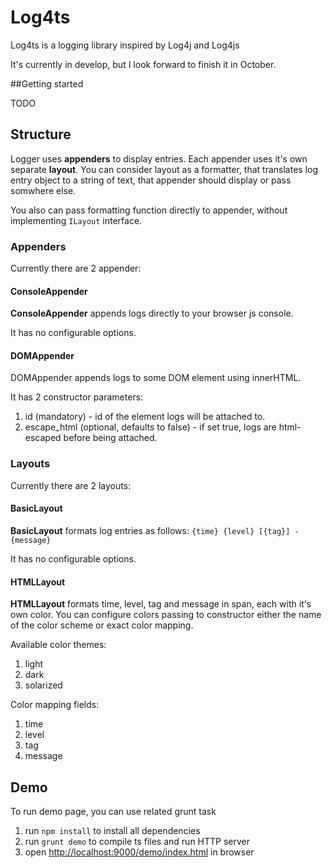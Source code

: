 # Log4ts

Log4ts is a logging library inspired by Log4j and Log4js

It's currently in develop, but I look forward to finish it in October.

##Getting started

TODO

## Structure

Logger uses **appenders** to display entries.
Each appender uses it's own separate **layout**.
You can consider layout as a formatter, that translates
log entry object to a string of text, that appender should
display or pass somwhere else.

You also can pass formatting function directly to appender,
without implementing <code>ILayout</code> interface.

### Appenders

Currently there are 2 appender:

#### ConsoleAppender
**ConsoleAppender** appends logs directly to your browser js console.

It has no configurable options.

#### DOMAppender
DOMAppender appends logs to some DOM element using innerHTML.

It has 2 constructor parameters:
1. id (mandatory) - id of the element logs will be attached to.
2. escape_html (optional, defaults to false) - if set true, logs are html-escaped before being attached.

### Layouts

Currently there are 2 layouts:

#### BasicLayout

**BasicLayout** formats log entries as follows: <code>{time} {level} [{tag}] - {message}</code>

It has no configurable options.

#### HTMLLayout

**HTMLLayout** formats time, level, tag and message in span, each with it's own color.
You can configure colors passing to constructor either the name of the color scheme or exact color mapping.

Available color themes:
1. light
2. dark
3. solarized

Color mapping fields: 
1. time
2. level
3. tag
4. message

## Demo

To run demo page, you can use related grunt task

1. run <code>npm install</code> to install all dependencies
2. run <code>grunt demo</code> to compile ts files and run HTTP server
3. open [http://localhost:9000/demo/index.html](http://localhost:9000/demo/index.html) in browser
